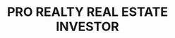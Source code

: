 <link rel="stylesheet" href="readme.css">

<h1 style="text-align: center;">PRO REALTY REAL ESTATE INVESTOR</h1>






